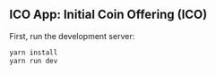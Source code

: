 ## ICO App: Initial Coin Offering (ICO)

First, run the development server:

```bash
yarn install
yarn run dev
```
